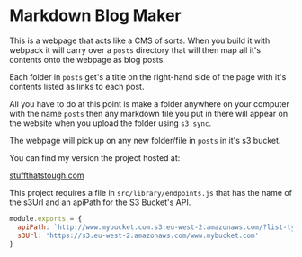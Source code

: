 # Markdown Blog Maker

This is a webpage that acts like a CMS of sorts. When you build it with
webpack it will carry over a `posts` directory that will then map all
it's contents onto the webpage as blog posts.

Each folder in `posts` get's a title on the right-hand side of the page
with it's contents listed as links to each post.

All you have to do at this point is make a folder anywhere on your computer
with the name `posts` then any markdown file you put in there will appear
on the website when you upload the folder using `s3 sync`.

The webpage will pick up on any new folder/file in `posts` in it's s3 bucket.

You can find my version the project hosted at:

[stuffthatstough.com](https://www.stuffthatstough.com)

This project requires a file in `src/library/endpoints.js` that
has the name of the s3Url and an apiPath for the S3 Bucket's API.

```js
module.exports = {
  apiPath: `http://www.mybucket.com.s3.eu-west-2.amazonaws.com/?list-type=2`,
  s3Url: 'https://s3.eu-west-2.amazonaws.com/www.mybucket.com'
}
```
